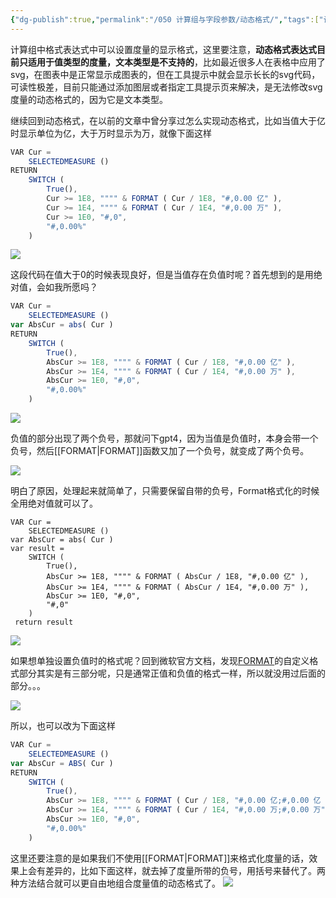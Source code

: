 ```yaml
---
{"dg-publish":true,"permalink":"/050 计算组与字段参数/动态格式/","tags":["计算组","动态格式"]}
---
```


计算组中格式表达式中可以设置度量的显示格式，这里要注意，**动态格式表达式目前只适用于值类型的度量，文本类型是不支持的**，比如最近很多人在表格中应用了svg，在图表中是正常显示成图表的，但在工具提示中就会显示长长的svg代码，可读性极差，目前只能通过添加图层或者指定工具提示页来解决，是无法修改svg度量的动态格式的，因为它是文本类型。

继续回到动态格式，在以前的文章中曾分享过怎么实现动态格式，比如当值大于亿时显示单位为亿，大于万时显示为万，就像下面这样

```JavaScript
VAR Cur =
    SELECTEDMEASURE ()
RETURN
    SWITCH (
        True(),
        Cur >= 1E8, """" & FORMAT ( Cur / 1E8, "#,0.00 亿" ),
        Cur >= 1E4, """" & FORMAT ( Cur / 1E4, "#,0.00 万" ),
        Cur >= 1E0, "#,0",
        "#,0.00%"
    )
```

![](https://s2.loli.net/2024/01/19/vzcJulx9gTZKmne.png)


这段代码在值大于0的时候表现良好，但是当值存在负值时呢？首先想到的是用绝对值，会如我所愿吗？

```JavaScript
VAR Cur =
    SELECTEDMEASURE ()
var AbsCur = abs( Cur )
RETURN
    SWITCH (
        True(),
        AbsCur >= 1E8, """" & FORMAT ( Cur / 1E8, "#,0.00 亿" ),
        AbsCur >= 1E4, """" & FORMAT ( Cur / 1E4, "#,0.00 万" ),
        AbsCur >= 1E0, "#,0",
        "#,0.00%"
    )
```

![](https://s2.loli.net/2024/01/19/aVDjW6r9d8MRipO.png)


负值的部分出现了两个负号，那就问下gpt4，因为当值是负值时，本身会带一个负号，然后[[FORMAT\|FORMAT]]函数又加了一个负号，就变成了两个负号。

![](https://s2.loli.net/2024/01/19/q3ZpWQ6UBG5ngVx.png)


明白了原因，处理起来就简单了，只需要保留自带的负号，Format格式化的时候全用绝对值就可以了。

```DAX
VAR Cur =
    SELECTEDMEASURE ()
var AbsCur = abs( Cur )
var result = 
    SWITCH (
        True(),
        AbsCur >= 1E8, """" & FORMAT ( AbsCur / 1E8, "#,0.00 亿" ),
        AbsCur >= 1E4, """" & FORMAT ( AbsCur / 1E4, "#,0.00 万" ),
        AbsCur >= 1E0, "#,0",
        "#,0"
    )
 return result
```

![](https://s2.loli.net/2024/01/19/QwBmlqoNcxvVe51.png)


如果想单独设置负值时的格式呢？回到微软官方文档，发现[FORMAT](https://learn.microsoft.com/zh-cn/dax/format-function-dax)的自定义格式部分其实是有三部分呢，只是通常正值和负值的格式一样，所以就没用过后面的部分。。。

![](https://s2.loli.net/2024/01/19/c6MszQnPDSrwYjp.png)


所以，也可以改为下面这样

```js
VAR Cur =
    SELECTEDMEASURE ()
var AbsCur = ABS( Cur )
RETURN
    SWITCH (
        True(),
        AbsCur >= 1E8, """" & FORMAT ( Cur / 1E8, "#,0.00 亿;#,0.00 亿 " ),
        AbsCur >= 1E4, """" & FORMAT ( Cur / 1E4, "#,0.00 万;#,0.00 万" ),
        AbsCur >= 1E0, "#,0",
        "#,0.00%"
    )
```

这里还要注意的是如果我们不使用[[FORMAT\|FORMAT]]来格式化度量的话，效果上会有差异的，比如下面这样，就去掉了度量所带的负号，用括号来替代了。两种方法结合就可以更自由地组合度量值的动态格式了。
![](https://s2.loli.net/2024/01/19/wf3QNnyDvkMSCPH.png)


